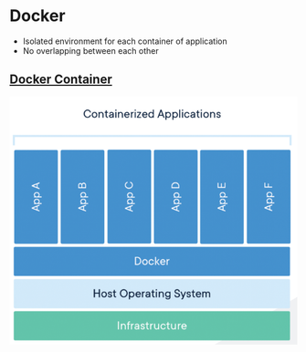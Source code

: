 # Docker
- Isolated environment for each container of application
- No overlapping between each other
## [Docker Container](https://www.docker.com/resources/what-container)
<img src="./src/container.jpg"></img>
